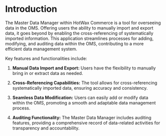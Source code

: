 # Introduction

The Master Data Manager within HotWax Commerce is a tool for overseeing data in the OMS. Offering users the ability to manually import and export data, it goes beyond by enabling the cross-referencing of systematically imported information. This application streamlines processes for adding, modifying, and auditing data within the OMS, contributing to a more efficient data management system.

Key features and functionalities include:

1. **Manual Data Import and Export:** Users have the flexibility to manually bring in or extract data as needed.
  
2. **Cross-Referencing Capabilities:** The tool allows for cross-referencing systematically imported data, ensuring accuracy and consistency.

3. **Seamless Data Modification:** Users can easily add or modify data within the OMS, promoting a smooth and adaptable data management process.

4. **Auditing Functionality:** The Master Data Manager includes auditing features, providing a comprehensive record of data-related activities for transparency and accountability.